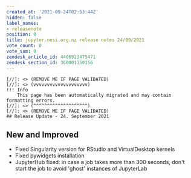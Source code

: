 ```yaml
---
created_at: '2021-09-24T02:53:44Z'
hidden: false
label_names:
- releasenote
position: 0
title: jupyter.nesi.org.nz release notes 24/09/2021
vote_count: 0
vote_sum: 0
zendesk_article_id: 4406923475471
zendesk_section_id: 360001150156
---
```



    [//]: <> (REMOVE ME IF PAGE VALIDATED)
    [//]: <> (vvvvvvvvvvvvvvvvvvvv)
    !!! Info
        This page has been automatically migrated and may contain formatting errors.
    [//]: <> (^^^^^^^^^^^^^^^^^^^^)
    [//]: <> (REMOVE ME IF PAGE VALIDATED)
    ## Release Update - 24. September 2021

## New and Improved

-   Fixed Singularity version for RStudio and VirtualDesktop kernels
-   Fixed pywidgets installation
-   JupyterHub fixed: in case a job takes more than 300 seconds, don't
    start the job to avoid 'ghost' instances of JupyterLab
